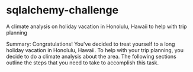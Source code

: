 # sqlalchemy-challenge
 A climate analysis on holiday vacation in Honolulu, Hawaii to help with trip planning
 
 
Summary: Congratulations! You've decided to treat yourself to a long holiday vacation in Honolulu, Hawaii. To help with your trip planning, you decide to do a climate analysis about the area. The following sections outline the steps that you need to take to accomplish this task.
